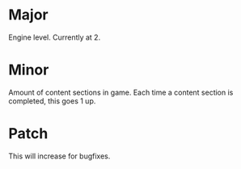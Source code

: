 # Major

Engine level. Currently at 2.

# Minor

Amount of content sections in game. Each time a content section is
completed, this goes 1 up.

# Patch

This will increase for bugfixes.

